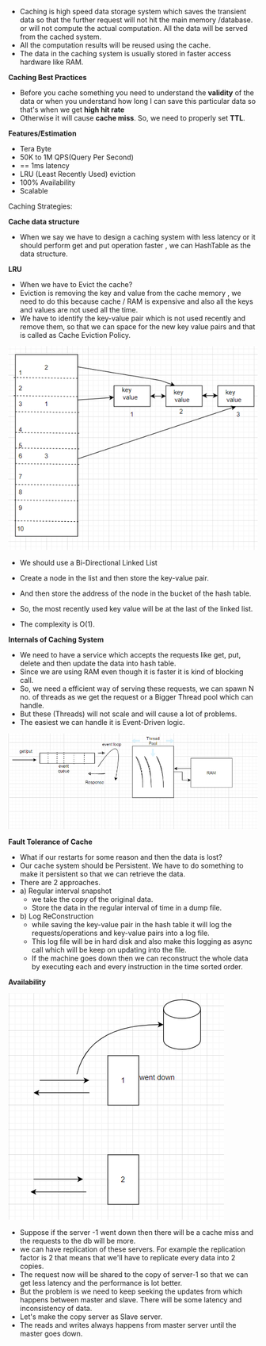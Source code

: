 
* Caching is high speed data storage system which saves the transient data so that the further request will not hit 
  the main memory /database. or will not compute the actual computation. All the data will be served from the cached system.
* All the computation results will be reused using the cache.
* The data in the caching system is usually stored in faster access hardware like RAM.

**Caching Best Practices**

* Before you cache something you need to understand the **validity** of the data or  when you understand 
  how long I can save this particular data so that's when we get **high hit rate**
* Otherwise it will cause **cache miss**. So, we need to properly set **TTL**.

**Features/Estimation**

* Tera Byte 
* 50K to 1M QPS(Query Per Second)
* == 1ms latency
* LRU (Least Recently Used) eviction
* 100% Availability
* Scalable

Caching Strategies:

**Cache data structure**

* When we say we have to design a caching system with less latency or it should perform get and put operation faster , we can HashTable as the data structure.

**LRU**

* When we have to Evict the cache?
* Eviction is removing the key and value from the cache memory , we need to do this because cache / RAM is expensive and also all the keys and values are not used all the time.
* We have to identify the key-value pair which is not used recently and remove them, so that we can space for the new key value pairs and that is called as Cache Eviction Policy.


![lru.PNG](lru.PNG)

* We should use a Bi-Directional Linked List 
* Create a node in the list and then store the key-value pair.
* And then store the address of the node in the bucket of the hash table.

* So, the most recently used key value will be at the last of the linked list.
* The complexity is O(1).


**Internals of Caching System**

* We need to have a service which accepts the requests like get, put, delete and then update the data into hash table.
* Since we are using RAM even though it is faster it is kind of blocking call.
* So, we need a efficient way of serving these requests, we can spawn N no. of threads as we get the request or a Bigger Thread pool which can handle.
* But these (Threads) will not scale and will cause a lot of problems.
* The easiest we can handle it is Event-Driven logic.

![internalworkingofcache.PNG](internalworkingofcache.PNG)


**Fault Tolerance of Cache**

* What if our restarts for some reason and then the data is lost?
* Our cache system should be Persistent. We have to do something to make it persistent so that we can retrieve the data.
* There are 2 approaches.
* a) Regular interval snapshot
     * we take the copy of the original data.
     * Store the data in the regular interval of time in a dump file.
* b) Log ReConstruction
     * while saving the key-value pair in the hash table it will log the requests/operations and key-value pairs into a log file.
     * This log file will be in hard disk and also make this logging as async call which will be keep on updating into the file.
     * If the machine goes down then we can reconstruct the whole data by executing each and every instruction in the time sorted order.
  
**Availability**

![availability.PNG](availability.PNG)

* Suppose if the server -1 went down then there will be a cache miss and the requests to the db will be more.
* we can have replication of these servers. For example the replication factor is 2 that means that we'll have to replicate 
  every data into 2 copies.
* The request now will be shared to the copy of server-1 so that we can get less latency and the performance is lot better.
* But the problem is we need to keep seeking the updates from which happens between master and slave. There will be 
  some latency and inconsistency of data.
* Let's make the copy server as Slave server.
* The reads and writes always happens from master server until the master goes down.